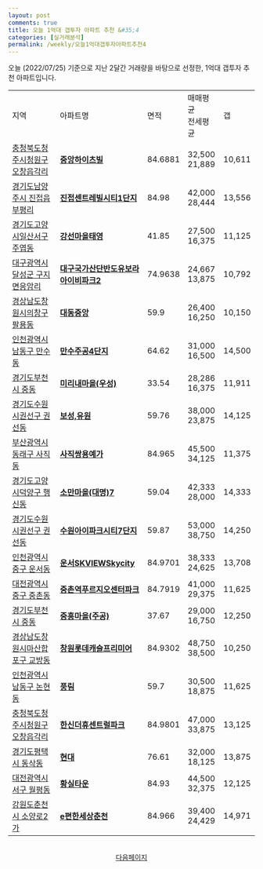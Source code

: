 ```yaml
---
layout: post
comments: true
title: 오늘 1억대 갭투자 아파트 추천 &#35;4
categories: [실거래분석]
permalink: /weekly/오늘1억대갭투자아파트추천4
---
```


오늘 (2022/07/25) 기준으로 지난 2달간 거래량을 바탕으로 선정한,
1억대 갭투자 추천 아파트입니다.

<table class="sortable">
  <tr>
    <td>지역</td>
    <td>아파트명</td>
    <td>면적</td>
    <td>매매평균<br>전세평균</td>
    <td>갭</td>
  </tr>

  <tr class="item">
    <td><a href="/apt/충청북도청주시청원구오창읍각리">충청북도청주시청원구 오창읍각리</a></td>
    <td style="font-weight: bold;"><a href="/apt/충청북도청주시청원구오창읍각리중앙하이츠빌">중앙하이츠빌</a></td>
    <td>84.6881</td>
    <td>32,500<br>21,889</td>
    <td>10,611</td>
  </tr>

  <tr class="item">
    <td><a href="/apt/경기도남양주시진접읍부평리">경기도남양주시 진접읍부평리</a></td>
    <td style="font-weight: bold;"><a href="/apt/경기도남양주시진접읍부평리진접센트레빌시티1단지">진접센트레빌시티1단지</a></td>
    <td>84.98</td>
    <td>42,000<br>28,444</td>
    <td>13,556</td>
  </tr>

  <tr class="item">
    <td><a href="/apt/경기도고양시일산서구주엽동">경기도고양시일산서구 주엽동</a></td>
    <td style="font-weight: bold;"><a href="/apt/경기도고양시일산서구주엽동강선마을태영">강선마을태영</a></td>
    <td>41.85</td>
    <td>27,500<br>16,375</td>
    <td>11,125</td>
  </tr>

  <tr class="item">
    <td><a href="/apt/대구광역시달성군구지면응암리">대구광역시달성군 구지면응암리</a></td>
    <td style="font-weight: bold;"><a href="/apt/대구광역시달성군구지면응암리대구국가산단반도유보라아이비파크2">대구국가산단반도유보라아이비파크2</a></td>
    <td>74.9638</td>
    <td>24,667<br>13,875</td>
    <td>10,792</td>
  </tr>

  <tr class="item">
    <td><a href="/apt/경상남도창원시의창구팔용동">경상남도창원시의창구 팔용동</a></td>
    <td style="font-weight: bold;"><a href="/apt/경상남도창원시의창구팔용동대동중앙">대동중앙</a></td>
    <td>59.9</td>
    <td>26,400<br>16,250</td>
    <td>10,150</td>
  </tr>

  <tr class="item">
    <td><a href="/apt/인천광역시남동구만수동">인천광역시남동구 만수동</a></td>
    <td style="font-weight: bold;"><a href="/apt/인천광역시남동구만수동만수주공4단지">만수주공4단지</a></td>
    <td>64.62</td>
    <td>31,000<br>16,500</td>
    <td>14,500</td>
  </tr>

  <tr class="item">
    <td><a href="/apt/경기도부천시중동">경기도부천시 중동</a></td>
    <td style="font-weight: bold;"><a href="/apt/경기도부천시중동미리내마을(우성)">미리내마을(우성)</a></td>
    <td>33.54</td>
    <td>28,286<br>16,375</td>
    <td>11,911</td>
  </tr>

  <tr class="item">
    <td><a href="/apt/경기도수원시권선구권선동">경기도수원시권선구 권선동</a></td>
    <td style="font-weight: bold;"><a href="/apt/경기도수원시권선구권선동보성,유원">보성,유원</a></td>
    <td>59.76</td>
    <td>38,000<br>23,875</td>
    <td>14,125</td>
  </tr>

  <tr class="item">
    <td><a href="/apt/부산광역시동래구사직동">부산광역시동래구 사직동</a></td>
    <td style="font-weight: bold;"><a href="/apt/부산광역시동래구사직동사직쌍용예가">사직쌍용예가</a></td>
    <td>84.965</td>
    <td>45,500<br>34,125</td>
    <td>11,375</td>
  </tr>

  <tr class="item">
    <td><a href="/apt/경기도고양시덕양구행신동">경기도고양시덕양구 행신동</a></td>
    <td style="font-weight: bold;"><a href="/apt/경기도고양시덕양구행신동소만마을(대명)7">소만마을(대명)7</a></td>
    <td>59.04</td>
    <td>42,333<br>28,000</td>
    <td>14,333</td>
  </tr>

  <tr class="item">
    <td><a href="/apt/경기도수원시권선구권선동">경기도수원시권선구 권선동</a></td>
    <td style="font-weight: bold;"><a href="/apt/경기도수원시권선구권선동수원아이파크시티7단지">수원아이파크시티7단지</a></td>
    <td>59.87</td>
    <td>53,000<br>38,750</td>
    <td>14,250</td>
  </tr>

  <tr class="item">
    <td><a href="/apt/인천광역시중구운서동">인천광역시중구 운서동</a></td>
    <td style="font-weight: bold;"><a href="/apt/인천광역시중구운서동운서SKVIEWSkycity">운서SKVIEWSkycity</a></td>
    <td>84.9701</td>
    <td>38,333<br>24,625</td>
    <td>13,708</td>
  </tr>

  <tr class="item">
    <td><a href="/apt/대전광역시중구중촌동">대전광역시중구 중촌동</a></td>
    <td style="font-weight: bold;"><a href="/apt/대전광역시중구중촌동중촌역푸르지오센터파크">중촌역푸르지오센터파크</a></td>
    <td>84.7919</td>
    <td>41,000<br>29,375</td>
    <td>11,625</td>
  </tr>

  <tr class="item">
    <td><a href="/apt/경기도부천시중동">경기도부천시 중동</a></td>
    <td style="font-weight: bold;"><a href="/apt/경기도부천시중동중흥마을(주공)">중흥마을(주공)</a></td>
    <td>37.67</td>
    <td>29,000<br>16,750</td>
    <td>12,250</td>
  </tr>

  <tr class="item">
    <td><a href="/apt/경상남도창원시마산합포구교방동">경상남도창원시마산합포구 교방동</a></td>
    <td style="font-weight: bold;"><a href="/apt/경상남도창원시마산합포구교방동창원롯데캐슬프리미어">창원롯데캐슬프리미어</a></td>
    <td>84.9302</td>
    <td>48,750<br>38,500</td>
    <td>10,250</td>
  </tr>

  <tr class="item">
    <td><a href="/apt/인천광역시남동구논현동">인천광역시남동구 논현동</a></td>
    <td style="font-weight: bold;"><a href="/apt/인천광역시남동구논현동풍림">풍림</a></td>
    <td>59.7</td>
    <td>30,500<br>18,875</td>
    <td>11,625</td>
  </tr>

  <tr class="item">
    <td><a href="/apt/충청북도청주시청원구오창읍각리">충청북도청주시청원구 오창읍각리</a></td>
    <td style="font-weight: bold;"><a href="/apt/충청북도청주시청원구오창읍각리한신더휴센트럴파크">한신더휴센트럴파크</a></td>
    <td>84.9801</td>
    <td>47,000<br>33,875</td>
    <td>13,125</td>
  </tr>

  <tr class="item">
    <td><a href="/apt/경기도평택시동삭동">경기도평택시 동삭동</a></td>
    <td style="font-weight: bold;"><a href="/apt/경기도평택시동삭동현대">현대</a></td>
    <td>76.61</td>
    <td>32,000<br>18,125</td>
    <td>13,875</td>
  </tr>

  <tr class="item">
    <td><a href="/apt/대전광역시서구월평동">대전광역시서구 월평동</a></td>
    <td style="font-weight: bold;"><a href="/apt/대전광역시서구월평동황실타운">황실타운</a></td>
    <td>84.93</td>
    <td>44,500<br>32,375</td>
    <td>12,125</td>
  </tr>

  <tr class="item">
    <td><a href="/apt/강원도춘천시소양로2가">강원도춘천시 소양로2가</a></td>
    <td style="font-weight: bold;"><a href="/apt/강원도춘천시소양로2가e편한세상춘천">e편한세상춘천</a></td>
    <td>84.966</td>
    <td>39,400<br>24,429</td>
    <td>14,971</td>
  </tr>

  <tr>
      <script async src="https://pagead2.googlesyndication.com/pagead/js/adsbygoogle.js?client=ca-pub-3485438051770037"
          crossorigin="anonymous"></script>
      <ins class="adsbygoogle"
          style="display:block"
          data-ad-format="fluid"
          data-ad-layout-key="-fb+5w+4e-db+86"
          data-ad-client="ca-pub-3485438051770037"
          data-ad-slot="1827090281"></ins>
      <script>
          (adsbygoogle = window.adsbygoogle || []).push({});
      </script>
  </tr>

</table>
<br>
<center><a href="/weekly/오늘1억대갭투자아파트추천5">다음페이지</a></center>
<br><br>
